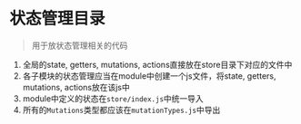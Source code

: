 # 状态管理目录

> 用于放状态管理相关的代码

1. 全局的state, getters, mutations, actions直接放在store目录下对应的文件中
2. 各子模块的状态管理应当在module中创建一个js文件，将state, getters, mutations, actions放在该js中
3. module中定义的状态在`store/index.js`中统一导入
4. 所有的`Mutations`类型都应该在`mutationTypes.js`中导出
